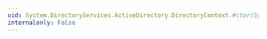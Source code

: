 ```yaml
---
uid: System.DirectoryServices.ActiveDirectory.DirectoryContext.#ctor(System.DirectoryServices.ActiveDirectory.DirectoryContextType,System.String)
internalonly: False
---
```

